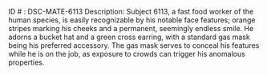 ID # : DSC-MATE-6113
Description: Subject 6113, a fast food worker of the human species, is easily recognizable by his notable face features; orange stripes marking his cheeks and a permanent, seemingly endless smile. He adorns a bucket hat and a green cross earring, with a standard gas mask being his preferred accessory. The gas mask serves to conceal his features while he is on the job, as exposure to crowds can trigger his anomalous properties.